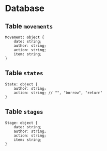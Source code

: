 # Database

## Table `movements`

```
Movement: object {
    date: string;
    author: string;
    action: string;
    item: string;
}
```

## Table `states`

```
State: object {
    author: string;
    action: string; // "", "borrow", "return"
}
```

## Table `stages`

```
Stage: object {
    date: string;
    author: string;
    action: string;
    item: string;
}
```
